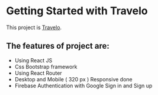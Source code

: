# Getting Started with Travelo

This project is [Travelo](https://tourism-client-website.web.app/).

## The features of project are: 

* Using React JS
* Css Bootstrap framework
* Using React Router
* Desktop and Mobile ( 320 px ) Responsive done
* Firebase Authentication with Google Sign in and Sign up
